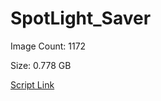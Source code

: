 # SpotLight_Saver

Image Count: 1172

Size: 0.778 GB

[Script Link](https://github.com/liuyal/Archive/blob/master/Python/Utilities/Miscellaneous/spotlight_saver.py)

